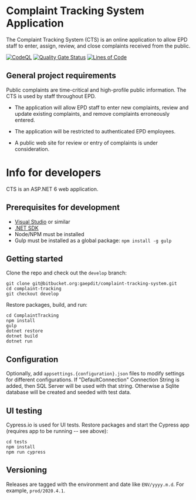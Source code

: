 # Complaint Tracking System Application

The Complaint Tracking System (CTS) is an online application to allow EPD staff to enter, assign, review, and close complaints received from the public.

[![CodeQL](https://github.com/gaepdit/complaint-tracking/actions/workflows/codeql-analysis.yml/badge.svg)](https://github.com/gaepdit/complaint-tracking/actions/workflows/codeql-analysis.yml)
[![Quality Gate Status](https://sonarcloud.io/api/project_badges/measure?project=gaepdit.complaint-tracking&metric=alert_status)](https://sonarcloud.io/summary/new_code?id=gaepdit.complaint-tracking)
[![Lines of Code](https://sonarcloud.io/api/project_badges/measure?project=gaepdit.complaint-tracking&metric=ncloc)](https://sonarcloud.io/summary/new_code?id=gaepdit.complaint-tracking)

## General project requirements

Public complaints are time-critical and high-profile public information. The CTS is used by staff throughout EPD.

* The application will allow EPD staff to enter new complaints, review and update existing complaints, and remove complaints erroneously entered.

* The application will be restricted to authenticated EPD employees.

* A public web site for review or entry of complaints is under consideration.

# Info for developers

CTS is an ASP.NET 6 web application.

## Prerequisites for development

+ [Visual Studio](https://www.visualstudio.com/vs/) or similar
+ [.NET SDK](https://dotnet.microsoft.com/download/download)
+ Node/NPM must be installed
+ Gulp must be installed as a global package: `npm install -g gulp`

## Getting started

Clone the repo and check out the `develop` branch:

```
git clone git@bitbucket.org:gaepdit/complaint-tracking-system.git
cd complaint-tracking
git checkout develop
```

Restore packages, build, and run:

```
cd ComplaintTracking
npm install
gulp
dotnet restore
dotnet build
dotnet run
```

## Configuration

Optionally, add `appsettings.{configuration}.json` files to modify settings for different configurations. If "DefaultConnection" Connection String is added, then SQL Server will be used with that string. Otherwise a Sqlite database will be created and seeded with test data.

## UI testing

Cypress.io is used for UI tests. Restore packages and start the Cypress app (requires app to be running -- see above):

```
cd tests
npm install
npm run cypress
```

## Versioning

Releases are tagged with the environment and date like `ENV/yyyy.m.d`. For example, `prod/2020.4.1`.
